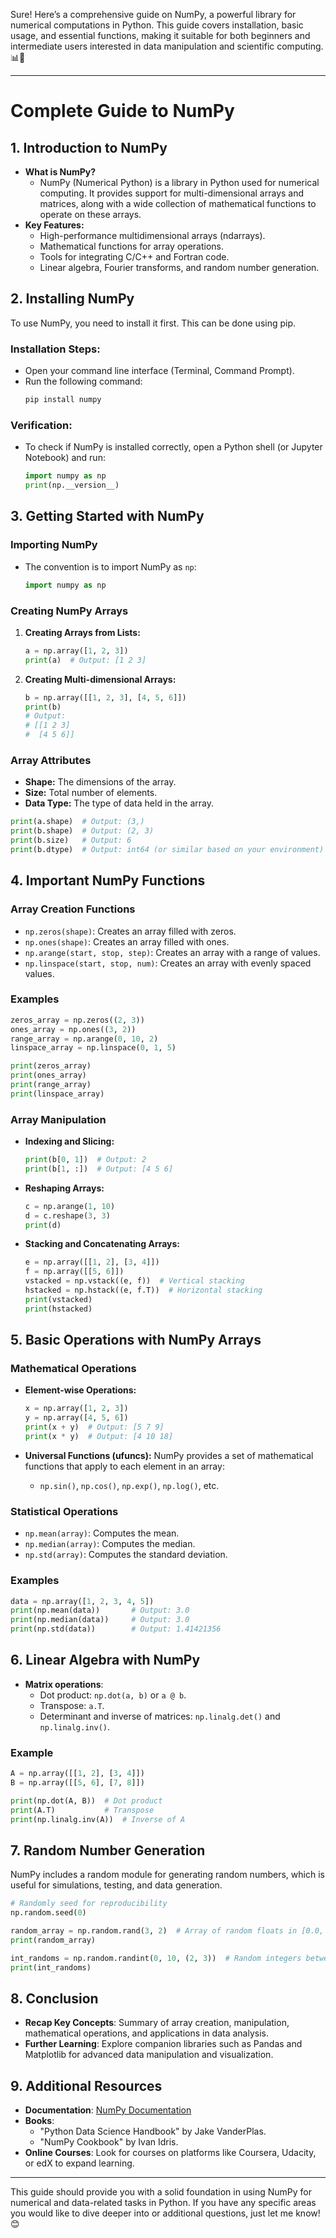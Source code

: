 Sure! Here’s a comprehensive guide on NumPy, a powerful library for numerical computations in Python. This guide covers installation, basic usage, and essential functions, making it suitable for both beginners and intermediate users interested in data manipulation and scientific computing. 📊🐍

---

# Complete Guide to NumPy

## 1. Introduction to NumPy
- **What is NumPy?**
  - NumPy (Numerical Python) is a library in Python used for numerical computing. It provides support for multi-dimensional arrays and matrices, along with a wide collection of mathematical functions to operate on these arrays.
- **Key Features:**
  - High-performance multidimensional arrays (ndarrays).
  - Mathematical functions for array operations.
  - Tools for integrating C/C++ and Fortran code.
  - Linear algebra, Fourier transforms, and random number generation.

## 2. Installing NumPy
To use NumPy, you need to install it first. This can be done using pip.

### Installation Steps:
- Open your command line interface (Terminal, Command Prompt).
- Run the following command:
  ```bash
  pip install numpy
  ```

### Verification:
- To check if NumPy is installed correctly, open a Python shell (or Jupyter Notebook) and run:
  ```python
  import numpy as np
  print(np.__version__)
  ```

## 3. Getting Started with NumPy
### Importing NumPy
- The convention is to import NumPy as `np`:
  ```python
  import numpy as np
  ```

### Creating NumPy Arrays
1. **Creating Arrays from Lists:**
   ```python
   a = np.array([1, 2, 3])
   print(a)  # Output: [1 2 3]
   ```

2. **Creating Multi-dimensional Arrays:**
   ```python
   b = np.array([[1, 2, 3], [4, 5, 6]])
   print(b)
   # Output:
   # [[1 2 3]
   #  [4 5 6]]
   ```

### Array Attributes
- **Shape:** The dimensions of the array.
- **Size:** Total number of elements.
- **Data Type:** The type of data held in the array.

```python
print(a.shape)  # Output: (3,)
print(b.shape)  # Output: (2, 3)
print(b.size)   # Output: 6
print(b.dtype)  # Output: int64 (or similar based on your environment)
```

## 4. Important NumPy Functions
### Array Creation Functions
- `np.zeros(shape)`: Creates an array filled with zeros.
- `np.ones(shape)`: Creates an array filled with ones.
- `np.arange(start, stop, step)`: Creates an array with a range of values.
- `np.linspace(start, stop, num)`: Creates an array with evenly spaced values.

### Examples
```python
zeros_array = np.zeros((2, 3))
ones_array = np.ones((3, 2))
range_array = np.arange(0, 10, 2)
linspace_array = np.linspace(0, 1, 5)

print(zeros_array)
print(ones_array)
print(range_array)
print(linspace_array)
```

### Array Manipulation
- **Indexing and Slicing:**
  ```python
  print(b[0, 1])  # Output: 2
  print(b[1, :])  # Output: [4 5 6]
  ```

- **Reshaping Arrays:**
  ```python
  c = np.arange(1, 10)
  d = c.reshape(3, 3)
  print(d)
  ```

- **Stacking and Concatenating Arrays:**
  ```python
  e = np.array([[1, 2], [3, 4]])
  f = np.array([[5, 6]])
  vstacked = np.vstack((e, f))  # Vertical stacking
  hstacked = np.hstack((e, f.T))  # Horizontal stacking
  print(vstacked)
  print(hstacked)
  ```

## 5. Basic Operations with NumPy Arrays
### Mathematical Operations
- **Element-wise Operations:**
  ```python
  x = np.array([1, 2, 3])
  y = np.array([4, 5, 6])
  print(x + y)  # Output: [5 7 9]
  print(x * y)  # Output: [4 10 18]
  ```

- **Universal Functions (ufuncs):**
  NumPy provides a set of mathematical functions that apply to each element in an array:
  - `np.sin()`, `np.cos()`, `np.exp()`, `np.log()`, etc.

### Statistical Operations
- `np.mean(array)`: Computes the mean.
- `np.median(array)`: Computes the median.
- `np.std(array)`: Computes the standard deviation.

### Examples
```python
data = np.array([1, 2, 3, 4, 5])
print(np.mean(data))       # Output: 3.0
print(np.median(data))     # Output: 3.0
print(np.std(data))        # Output: 1.41421356
```

## 6. Linear Algebra with NumPy
- **Matrix operations**:
  - Dot product: `np.dot(a, b)` or `a @ b`.
  - Transpose: `a.T`.
  - Determinant and inverse of matrices: `np.linalg.det()` and `np.linalg.inv()`.
  
### Example
```python
A = np.array([[1, 2], [3, 4]])
B = np.array([[5, 6], [7, 8]])

print(np.dot(A, B))  # Dot product
print(A.T)           # Transpose
print(np.linalg.inv(A))  # Inverse of A
```

## 7. Random Number Generation
NumPy includes a random module for generating random numbers, which is useful for simulations, testing, and data generation.
```python
# Randomly seed for reproducibility
np.random.seed(0)

random_array = np.random.rand(3, 2)  # Array of random floats in [0.0, 1.0)
print(random_array)

int_randoms = np.random.randint(0, 10, (2, 3))  # Random integers between 0 and 10
print(int_randoms)
```

## 8. Conclusion
- **Recap Key Concepts**: Summary of array creation, manipulation, mathematical operations, and applications in data analysis.
- **Further Learning**: Explore companion libraries such as Pandas and Matplotlib for advanced data manipulation and visualization.

## 9. Additional Resources
- **Documentation**: [NumPy Documentation](https://numpy.org/doc/stable/)
- **Books**:
  - "Python Data Science Handbook" by Jake VanderPlas.
  - "NumPy Cookbook" by Ivan Idris.
- **Online Courses**: Look for courses on platforms like Coursera, Udacity, or edX to expand learning.

---

This guide should provide you with a solid foundation in using NumPy for numerical and data-related tasks in Python. If you have any specific areas you would like to dive deeper into or additional questions, just let me know! 😊

